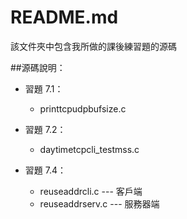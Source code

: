 # README.md
該文件夾中包含我所做的課後練習題的源碼

##源碼說明：

* 習題 7.1：
  * printtcpudpbufsize.c

* 習題 7.2：
  * daytimetcpcli_testmss.c

* 習題 7.4：
  * reuseaddrcli.c --- 客戶端
  * reuseaddrserv.c --- 服務器端
